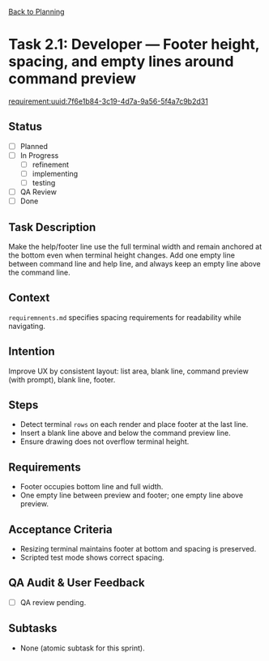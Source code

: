 [Back to Planning](./planning.md)

# Task 2.1: Developer — Footer height, spacing, and empty lines around command preview

[requirement:uuid:7f6e1b84-3c19-4d7a-9a56-5f4a7c9b2d31](./requiremnents.md)

## Status
- [ ] Planned
- [ ] In Progress
  - [ ] refinement
  - [ ] implementing
  - [ ] testing
- [ ] QA Review
- [ ] Done

## Task Description
Make the help/footer line use the full terminal width and remain anchored at the bottom even when terminal height changes. Add one empty line between command line and help line, and always keep an empty line above the command line.

## Context
`requiremnents.md` specifies spacing requirements for readability while navigating.

## Intention
Improve UX by consistent layout: list area, blank line, command preview (with prompt), blank line, footer.

## Steps
- Detect terminal `rows` on each render and place footer at the last line.
- Insert a blank line above and below the command preview line.
- Ensure drawing does not overflow terminal height.

## Requirements
- Footer occupies bottom line and full width.
- One empty line between preview and footer; one empty line above preview.

## Acceptance Criteria
- Resizing terminal maintains footer at bottom and spacing is preserved.
- Scripted test mode shows correct spacing.

## QA Audit & User Feedback
- [ ] QA review pending.

## Subtasks
- None (atomic subtask for this sprint).

